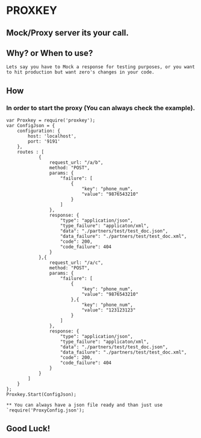 # PROXKEY

## Mock/Proxy server its your call.

## Why? or When to use?

	Lets say you have to Mock a response for testing purposes, or you want to hit production but want zero's changes in your code.

## How

### In order to start the proxy (You can always check the example).

	var Proxkey = require('proxkey');
	var ConfigJson = {
		configuration: {
			host: 'localhost',
			port: '9191'
		},
		routes : [
				{
					request_url: "/a/b",
					method: "POST",
					params: {
						"failure": [
							{
								"key": "phone_num",
								"value": "9876543210"
							}
						]
					},
					response: {
						"type": "application/json",
						"type_failure": "applicaton/xml",
						"data": "./partners/test/test_doc.json",
						"data_failure": "./partners/test/test_doc.xml",
						"code": 200,
						"code_failure": 404
					}
				},{
					request_url: "/a/c",
					method: "POST",
					params: {
						"failure": [
							{
								"key": "phone_num",
								"value": "9876543210"
							},{
								"key": "phone_num",
								"value": "123123123"
							}
						]
					},
					response: {
						"type": "application/json",
						"type_failure": "applicaton/xml",
						"data": "./partners/test/test_doc.json",
						"data_failure": "./partners/test/test_doc.xml",
						"code": 200,
						"code_failure": 404
					}
				}
			]
		}
	};
	Proxkey.Start(ConfigJson);

	** You can always have a json file ready and than just use `require('ProxyConfig.json');

## Good Luck!
